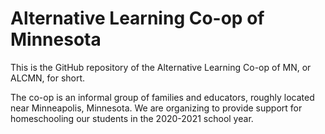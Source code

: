 # Alternative Learning Co-op of Minnesota

This is the GitHub repository of the Alternative Learning Co-op of MN, or ALCMN, for short.

The co-op is an informal group of families and educators, roughly located near Minneapolis, Minnesota. We are organizing to provide support for homeschooling our students in the 2020-2021 school year.
